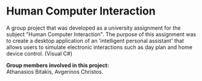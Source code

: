 # Human Computer Interaction

A group project that was developed as a university assignment for the subject "Human Computer Interaction".
The purpose of this assignment was to create a desktop application of an 'intelligent personal assistant' that allows
users to simulate electronic interactions such as day plan and home device control. (Visual C#)

**Group members involved in this project:**<br>
Athanasios Bitakis, Avgerinos Christos.
